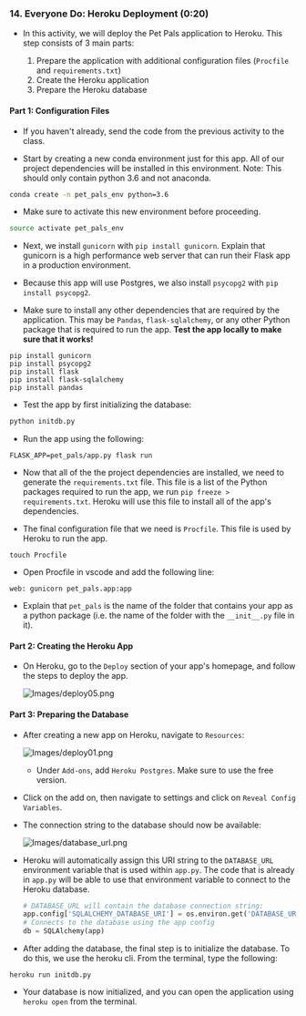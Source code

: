 ### 14. Everyone Do: Heroku Deployment (0:20)

* In this activity, we will deploy the Pet Pals application to Heroku. This step consists of 3 main parts:

  1. Prepare the application with additional configuration files (`Procfile` and `requirements.txt`)
  2. Create the Heroku application
  3. Prepare the Heroku database

#### Part 1: Configuration Files

* If you haven't already, send the code from the previous activity to the class.

* Start by creating a new conda environment just for this app. All of our project dependencies will be installed in this environment. Note: This should only contain python 3.6 and not anaconda.

```sh
conda create -n pet_pals_env python=3.6
```

* Make sure to activate this new environment before proceeding.

```sh
source activate pet_pals_env
```

* Next, we install `gunicorn` with `pip install gunicorn`. Explain that gunicorn is a high performance web server that can run their Flask app in a production environment.

* Because this app will use Postgres, we also install `psycopg2` with `pip install psycopg2`.

* Make sure to install any other dependencies that are required by the application. This may be `Pandas`, `flask-sqlalchemy`, or any other Python package that is required to run the app. **Test the app locally to make sure that it works!**


```
pip install gunicorn
pip install psycopg2
pip install flask
pip install flask-sqlalchemy
pip install pandas
```

* Test the app by first initializing the database:

```sh
python initdb.py
```

* Run the app using the following:


```
FLASK_APP=pet_pals/app.py flask run
```

* Now that all of the the project dependencies are installed, we need to generate the `requirements.txt` file. This file is a list of the Python packages required to run the app, we run `pip freeze > requirements.txt`. Heroku will use this file to install all of the app's dependencies.

* The final configuration file that we need is `Procfile`. This file is used by Heroku to run the app.


```
touch Procfile
```

* Open Procfile in vscode and add the following line:


```
web: gunicorn pet_pals.app:app
```

* Explain that `pet_pals` is the name of the folder that contains your app as a python package (i.e. the name of the folder with the `__init__.py` file in it).

#### Part 2: Creating the Heroku App

* On Heroku, go to the `Deploy` section of your app's homepage, and follow the steps to deploy the app.

  ![Images/deploy05.png](Images/deploy05.png)

#### Part 3: Preparing the Database

* After creating a new app on Heroku, navigate to `Resources`:

  ![Images/deploy01.png](Images/deploy01.png)

  * Under `Add-ons`, add `Heroku Postgres`. Make sure to use the free version.

* Click on the add on, then navigate to settings and click on `Reveal Config Variables`.

* The connection string to the database should now be available:

  ![Images/database_url.png](Images/database_url.png)

* Heroku will automatically assign this URI string to the `DATABASE_URL` environment variable that is used within `app.py`. The code that is already in `app.py` will be able to use that environment variable to connect to the Heroku database.

  ```python
  # DATABASE_URL will contain the database connection string:
  app.config['SQLALCHEMY_DATABASE_URI'] = os.environ.get('DATABASE_URL', '')
  # Connects to the database using the app config
  db = SQLAlchemy(app)
  ```

* After adding the database, the final step is to initialize the database. To do this, we use the heroku cli. From the terminal, type the following:


```
heroku run initdb.py
```

* Your database is now initialized, and you can open the application using `heroku open` from the terminal.
